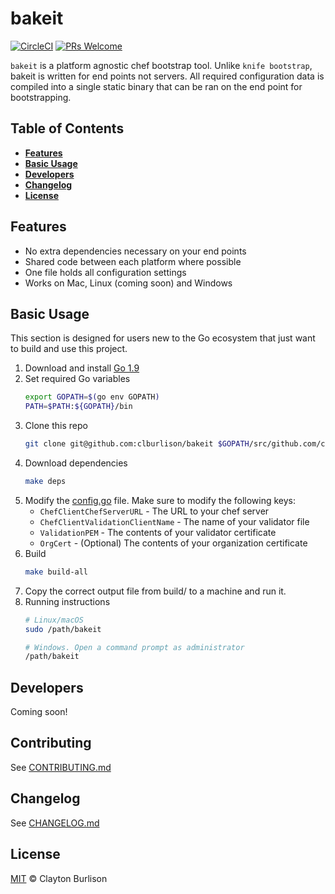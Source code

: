 # bakeit

[![CircleCI][img-circleci-badge]][cirlce-ci]
[![PRs Welcome][img-prs-welcome-badge]][prs-welcome]

`bakeit` is a platform agnostic chef bootstrap tool. Unlike `knife bootstrap`,
bakeit is written for end points not servers. All required configuration
data is compiled into a single static binary that can be ran on the end point
for bootstrapping.

## Table of Contents

* [**Features**](#features)
* [**Basic Usage**](#basic-usage)
* [**Developers**](#developers)
* [**Changelog**](#changelog)
* [**License**](#license)

## Features

* No extra dependencies necessary on your end points
* Shared code between each platform where possible
* One file holds all configuration settings
* Works on Mac, Linux (coming soon) and Windows

## Basic Usage

This section is designed for users new to the Go ecosystem that just want to
build and use this project.

1. Download and install [Go 1.9][download-go]
1. Set required Go variables
    ```bash
    export GOPATH=$(go env GOPATH)
    PATH=$PATH:${GOPATH}/bin
    ```
1. Clone this repo
    ```bash
    git clone git@github.com:clburlison/bakeit $GOPATH/src/github.com/clburlison/bakeit
    ```
1. Download dependencies
    ```bash
    make deps
    ```
1. Modify the [config.go][] file. Make sure to modify the following keys:
    * `ChefClientChefServerURL` - The URL to your chef server
    * `ChefClientValidationClientName` - The name of your validator file
    * `ValidationPEM` - The contents of your validator certificate
    * `OrgCert` - (Optional) The contents of your organization certificate
1. Build
    ```bash
    make build-all
    ```
1. Copy the correct output file from build/ to a machine and run it.
1. Running instructions
    ```bash
    # Linux/macOS
    sudo /path/bakeit

    # Windows. Open a command prompt as administrator
    /path/bakeit
    ```

## Developers
Coming soon!
<!-- https://golang.org/doc/code.html, https://blog.golang.org/cover -->

## Contributing

See [CONTRIBUTING.md](.github/CONTRIBUTING.md)

## Changelog

See [CHANGELOG.md](CHANGELOG.md)

## License

[MIT](LICENSE) © Clayton Burlison

<!--
Link References
-->

[img-circleci-badge]:https://circleci.com/gh/clburlison/bakeit.svg?style=shield&circle-token=e56e3ca96a10956ff58dc8f504601d28778cb7c2
[img-prs-welcome-badge]:https://img.shields.io/badge/PRs-welcome-brightgreen.svg?style=flat
[cirlce-ci]:https://circleci.com/gh/clburlison/bakeit
[prs-welcome]:http://makeapullrequest.com
[download-go]: https://golang.org/dl/
[config.go]: https://github.com/clburlison/bakeit/blob/master/src/config/config.go

